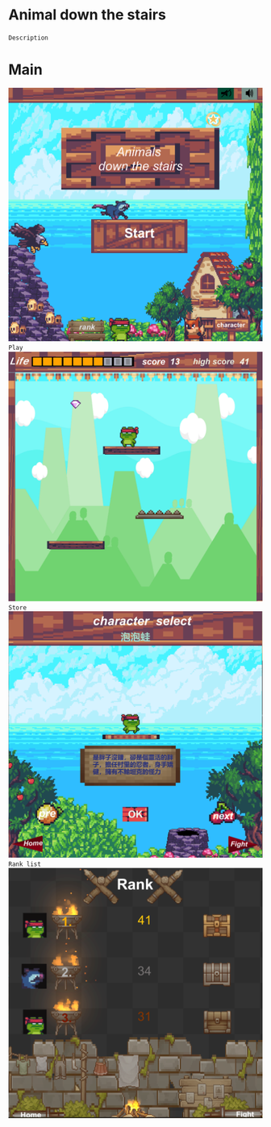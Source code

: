 # Animal down the stairs
`Description`
# Main #
![image](start.png)
`Play`
![image](character_move.png)
`Store`
![image](store.png)
`Rank list`
![image](rank.png)
